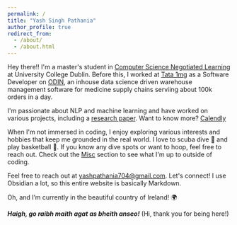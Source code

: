 ```yaml
---
permalink: /
title: "Yash Singh Pathania"
author_profile: true
redirect_from: 
  - /about/
  - /about.html
---
```


Hey there!! I'm a master's student in [Computer Science Negotiated Learning](https://hub.ucd.ie/usis/!W_HU_MENU.P_PUBLISH?p_tag=PROG&MAJR=T150) at University College Dublin. Before this, I worked at [Tata 1mg](https://www.1mg.com/aboutUs?wpsrc=Google+Organic+Search) as a Software Developer on [ODIN](https://odin.1mg.com/login), an inhouse  data science driven warehouse management software for medicine supply chains serviing about 100k orders in a day.

I'm passionate about NLP and machine learning and have worked on various projects, including a [research paper](https://www.techscience.com/cmc/v70n3/44965). Want to know more? [Calendly](https://calendly.com/yash-pathania-ucdconnect/30min)

When I'm not immersed in coding, I enjoy exploring various interests and hobbies that keep me grounded in the real world. I love to scuba dive 🤿 and play basketball 🏀. If you know any dive spots or want to hoop, feel free to reach out. Check out the [Misc](./misc) section to see what I'm up to outside of coding.

Feel free to reach out at [yashpathania704@gmail.com](mailto:yashpathania704@gmail.com). Let's connect! I use Obsidian a lot, so this entire website is basically Markdown.  

Oh, and I’m currently in the beautiful country of Ireland! 🌍

***Haigh, go raibh maith agat as bheith anseo!*** (Hi, thank you for being here!)
<!-- 
 <a href="files/Yash_Singh_Pathania.pdf" style="text-decoration: none;">Resume</a> <span style="font-size: 0.8em; opacity: 0.6;">(Updated: 10-September-2024)</span> -->
